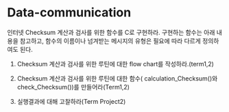 # Data-communication
인터넷 Checksum 계산과 검사를 위한 함수를 C로 구현하라. 구현하는 함수는 아래 내용을 참고하고, 함수의 이름이나 넘겨받는 메시지의 유형은 필요에 따라 다르게 정의하여도 된다. 

1. Checksum 계산과 검사를 위한 루틴에 대한 flow chart를 작성하라.(term1,2)

2. Checksum 계산과 검사를 위한 루틴에 대한 함수( calculation_Checksum()와 check_Checksum())를 만들어라(Term1,2)

3. 실행결과에 대해 고찰하라(Term Project2)
